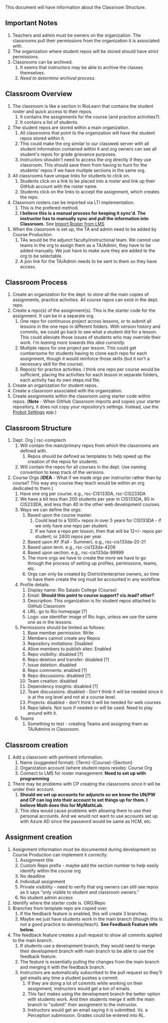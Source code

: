 This document will have information about the Classroom Structure.

## Important Notes
1. Teachers and admin must be owners on the organization. The classrooms pull their permissions from the organization it is associated with.
2. The organization where student repos will be stored should have strict permissions.
3. Classrooms can be archived. 
   1. It seems that instructors may be able to archive the classes themselves. 
   2. *Need to determine archival process.*

## Classroom Overview
1. The classroom is like a section in RioLearn that contains the student roster and quick access to their repos.
   1. It contains the assignments for the course (and practice activities?).
   2. It contains a list of students.
2. The student repos are stored within a main organization.
   1. All classrooms that point to the organization will have the student repos stored within it.
   2. This could make the org similar to our classweb server with all student information contained within it and org owners can see all student's repos for grade grievance purposes.
   3. Instructors shouldn't need to access the org directly if they use classroom. This should save them from having to hunt for the students' repos if we have multiple sections in the same org.
3. All classrooms have unique links for students to click on.
   1. Students click on a link to be placed into a roster and link up their GitHub account with the roster name.
   2. Students click on the links to accept the assignment, which creates the repo.
4. Classroom rosters can be imported via LTI implementation. 
   1. This is the prefered method.
   2. **I believe this is a manual process for keeping it sync'd. The instructor has to manually sync and pull the information into Classroom.** See [Import Roster from LMS](https://classroom.github.com/help/import-roster-from-lms)
5. When the classroom is set up, the TA and admin need to be added by Course Production.
   1. TAs would be the adjunct faculty/instructional team. We cannot use teams in the org to assign them as a TA/Admin, they have to be added manually. We just have to make sure they are added to the org to be selectable.
   2. A join link for the TA/Admin needs to be sent to them so they have access.
   
## Classroom Process
1. Create an organization for the dept. to store all the main copies of assignments, practice activities. All course repos can exist in the dept. repo.
2. Create a repo(s) of the assignment(s). This is the starter code for the assignment. It can be in a separate org.
   1. One repo for continuous project across lessons, or to submit all lessons in the one repo in different folders. With version history and commits, we could go back to see what a student did for a lesson. This could alleviate those issues of students who may override their work. *I'm leaning more towards this idea currently.*
   2. Multiple repos for one project per lesson. This could get cumbersome for students having to clone each repo for each assignment, though it would reinforce those skills (but it isn't a necessary skill for the course).
   3. Repo(s) for practice activities. I think one repo per course would be sufficient, placing the activities for each lesson in separate folders, each activity has its own steps.md file.
3. Create an organization for student repos.
4. Create a classroom associated with the organization.
5. Create assignments within the classroom using starter code within repos. (**Note** - When GitHub Classroom imports and copies your starter repository, it does not copy your repository’s settings. Instead, use the [Probot Settings](https://classroom.github.com/help/probot-settings) app.)

## Classroom Structure
1. Dept. Org | rsc-comptech
   1. Will contain the main/primary repos from which the classrooms are defined with.
      1. Repos should be defined as templates to help speed up the creation of the repos for students.
   2. Will contain the repos for all courses in the dept. Use naming convention to keep track of the versions.
2. Course Orgs (**IDEA** - What if we made orgs per instructor rather than by course? This way any course they teach would be within an org dedicated to them.)
   1. Have one org per course. e.g., rsc-CIS133DA, rsc-CIS233DA
   2. We have a bit less than 200 students per year in CIS133DA, 80 in CIS233DA, and less than 40 in the other web development courses.
   3. Ways we can define the orgs:
      1. Based upon the course master.
         1. Could lead to a 1000+ repos in over 5 years for CIS133DA - if we only have one repo per student.
         2. If we have a repo per lesson, then that will be 12+/- repos per student; or 2400 repos per year.
      2. Based upon AY (Fall - Summer). e.g., rsc-cis133da-20-21
      3. Based upon term. e.g., rsc-cis133da-4206
      4. Based upon section. e.g., rsc-cis133da-99999
      5. The more orgs we have to create the more we have to go through the process of setting up profiles, permissions, teams, etc.
      6. Orgs can only be created by District/enterprise owners, so time to have them create the org must be accounted in any workflow.
   4. Profile details:
      1. Display name: Rio Salado College {Course}
      2. Email: **Should this point to course support? cis.lead? other?**
      3. Description: This organization is for student repos attached to GitHub Classroom
      4. URL: go to Rio homepage [?]
      5. Logo: use identifier image of Rio logo, unless we use the same one as in the lessons.
   5. Permissions should be limited as follows:
      1. Base member permission: Write
      2. Members cannot create any Repos
      3. Repository invitations: Disabled
      4. Allow members to publish sites: Enabled
      5. Repo visibility: disabled [?]
      7. Repo deletion and transfer: disabled [?]
      8. Issue deletion: disabled
      9. Repo comments: enabled [?]
      10. Repo discussions: disabled [?]
      11. Team creation: disabled
      12. Dependency insights: disabled [?]
      13. Team discussions: disabled - Don't think it will be needed since it is at the org level and not at a course level.
      14. Projects: disabled - don't think it will be needed for web courses
      15. Repo labels. Not sure if needed or will be used. Need to play around with it.
   6. Teams
      1. Something to test - creating Teams and assigning them as TA/Admins in Classroom.

## Classroom creation
1. Add a classroom with pertinent information.
   1. Name (suggested format): {Term}-{Course}-{Section}
   2. Organization account (where student repos reside): Course Org
   3. Connect to LMS for roster management: **Need to set up with programming**
2. There may be problems with CP creating the classrooms since it will be under their account. 
   1. **Should we set up accounts for adjuncts so we know the UN/PW and CP can log into their account to set things up for them. I believe Math does this for MyMathLab.**
   2. This idea would cause problems with allowing them to use their personal accounts. And we would not want to use accounts set up with Azure AD since the password would be same as HCM, etc.

## Assignment creation
1. Assignment information must be documented during development so Course Production can implement it correctly.
   1. Assignment title
   2. Custom Repo prefix - maybe add the section number to help easily identify within the course org
   3. No deadline
   4. Individual assignment
   5. Private visibility - need to verify that org owners can still see repos as it says "only visible to student and classroom owners."
   6. No student admin access
2. Identify where the starter code is. ORG/Repo
3. Branches from template repo are copied over. 
   1. If the feedback feature is enabled, this will create 3 branches. 
   2. Maybe we just have students work in the main branch (though this is not a good practice to develop/teach). **See Feedback Feature info below.**
4. The feedback feature creates a pull request to show all commits applied to the main branch. 
   1. If students use a development branch, they would need to merge their development branch with main branch to be able to use the feedback feature.
   2. The feature is essentially pulling the changes from the main branch and merging it with the feedback branch.
   3. Instructors are automatically subscribed to the pull request so they'll get emails any time a student pushes a commit. 
      1. If they are doing a lot of commits while working on their assignment, instructors would get a ton of emails.
      2. This fact makes using the development branch the better option with students work. And then students merge it with the main branch to "submit" their assignment to the instructor.
      3. Instructors would get an email saying it is submitted. Vs. a Perception submission. Grades could be entered into RL.
